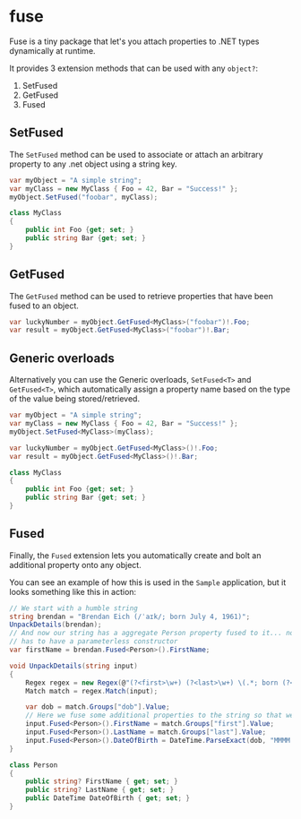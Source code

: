 # fuse
Fuse is a tiny package that let's you attach properties to .NET types dynamically at runtime.

It provides 3 extension methods that can be used with any `object?`:
1. SetFused
2. GetFused
3. Fused

## SetFused

The `SetFused` method can be used to associate or attach an arbitrary property to any .net object using a string key.
 
```csharp
var myObject = "A simple string";
var myClass = new MyClass { Foo = 42, Bar = "Success!" };
myObject.SetFused("foobar", myClass);

class MyClass 
{
    public int Foo {get; set; }
    public string Bar {get; set; }
}
```

## GetFused

The `GetFused` method can be used to retrieve properties that have been fused to an object.

```csharp
var luckyNumber = myObject.GetFused<MyClass>("foobar")!.Foo;
var result = myObject.GetFused<MyClass>("foobar")!.Bar;
```

## Generic overloads

Alternatively you can use the Generic overloads, `SetFused<T>` and `GetFused<T>`, which automatically assign a property
name based on the type of the value being stored/retrieved.

```csharp
var myObject = "A simple string";
var myClass = new MyClass { Foo = 42, Bar = "Success!" };
myObject.SetFused<MyClass>(myClass);

var luckyNumber = myObject.GetFused<MyClass>()!.Foo;
var result = myObject.GetFused<MyClass>()!.Bar;

class MyClass 
{
    public int Foo {get; set; }
    public string Bar {get; set; }
}
```

## Fused

Finally, the `Fused` extension lets you automatically create and bolt an additional property onto any object. 

You can see an example of how this is used in the `Sample` application, but it looks something like this in action:

```csharp
// We start with a humble string
string brendan = "Brendan Eich (/ˈaɪk/; born July 4, 1961)";
UnpackDetails(brendan);
// And now our string has a aggregate Person property fused to it... no initialisation necessary - Person just
// has to have a parameterless constructor
var firstName = brendan.Fused<Person>().FirstName;

void UnpackDetails(string input)
{
    Regex regex = new Regex(@"(?<first>\w+) (?<last>\w+) \(.*; born (?<dob>.+)\)");
    Match match = regex.Match(input);

    var dob = match.Groups["dob"].Value;
    // Here we fuse some additional properties to the string so that we can use these later on
    input.Fused<Person>().FirstName = match.Groups["first"].Value;
    input.Fused<Person>().LastName = match.Groups["last"].Value;
    input.Fused<Person>().DateOfBirth = DateTime.ParseExact(dob, "MMMM d, yyyy", CultureInfo.InvariantCulture);
}

class Person
{
    public string? FirstName { get; set; }
    public string? LastName { get; set; }
    public DateTime DateOfBirth { get; set; }
}
```